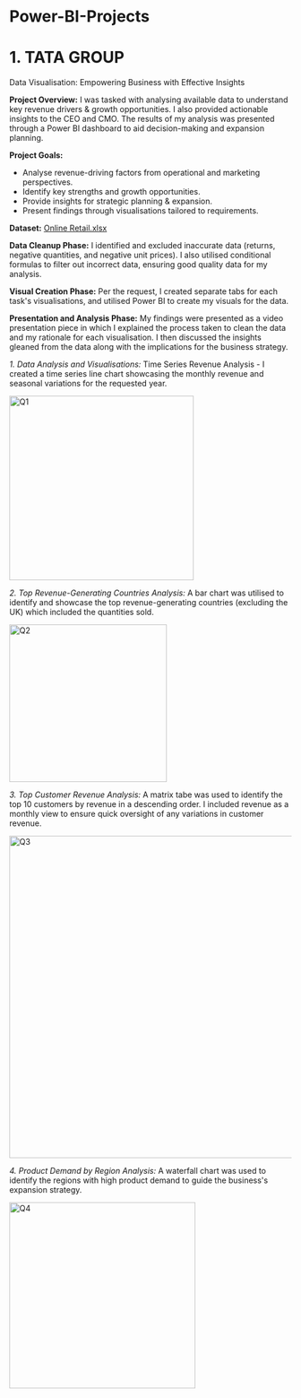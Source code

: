 # Power-BI-Projects

# 1. TATA GROUP
   Data Visualisation: Empowering Business with Effective Insights

**Project Overview:**
I was tasked with analysing available data to understand key revenue drivers & growth opportunities. I also provided actionable insights to the CEO and CMO. The results of my analysis was presented through a Power BI dashboard to aid decision-making and expansion planning.

**Project Goals:**
- Analyse revenue-driving factors from operational and marketing perspectives.
- Identify key strengths and growth opportunities.
- Provide insights for strategic planning & expansion.
- Present findings through visualisations tailored to requirements.

**Dataset:**
[Online Retail.xlsx](https://github.com/MyLittleToy/Power-BI-Projects/files/12643037/Online.Retail.xlsx)

**Data Cleanup Phase:**
I identified and excluded inaccurate data (returns, negative quantities, and negative unit prices). I also utilised conditional formulas to filter out incorrect data, ensuring good quality data for my analysis.

**Visual Creation Phase:**
Per the request, I created separate tabs for each task's visualisations, and utilised Power BI to create my visuals for the data.

**Presentation and Analysis Phase:**
My findings were presented as a video presentation piece in which I explained the process taken to clean the data and my rationale for each visualisation. I then discussed the insights gleaned from the data along with the implications for the business strategy.

_1. Data Analysis and Visualisations:_
Time Series Revenue Analysis - I created a time series line chart showcasing the monthly revenue and seasonal variations for the requested year.

<img width="329" alt="Q1" src="https://github.com/MyLittleToy/Power-BI-Projects/assets/139712656/9fcf269f-47ef-4446-a0c0-f5618206316d">

_2. Top Revenue-Generating Countries Analysis:_
A bar chart was utilised to identify and showcase the top revenue-generating countries (excluding the UK) which included the quantities sold.

<img width="281" alt="Q2" src="https://github.com/MyLittleToy/Power-BI-Projects/assets/139712656/feba0404-bb8f-41c4-b7a2-0b827dd44d33">

_3. Top Customer Revenue Analysis:_
A matrix tabe was used to identify the top 10 customers by revenue in a descending order. I included revenue as a monthly view to ensure quick oversight of any variations in customer revenue.

<img width="575" alt="Q3" src="https://github.com/MyLittleToy/Power-BI-Projects/assets/139712656/f5855989-06da-449b-ac39-28a3d2add20e">

_4. Product Demand by Region Analysis:_
A waterfall chart was used to identify the regions with high product demand to guide the business's expansion strategy.

<img width="332" alt="Q4" src="https://github.com/MyLittleToy/Power-BI-Projects/assets/139712656/3a6f2172-afb5-4d45-bfa5-c52fa00da86a">







